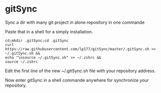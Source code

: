 gitSync
=======

Sync a dir with many git project in alone repository in one commande

Paste that in a shell for a simply installation.

```
cd;mkdir .gitSync;cd .gitSync
curl https://raw.githubusercontent.com/lp177/gitSync/master/.gitSync.sh >> ~/.gitSync.sh &&
echo "\nsource ~/.gitSync.sh" >> ~/.zshrc && 
source ~/.zshrc

```

Edit the first line of the new ~/.gitSync.sh file with your repository address.

Now enter gitSync in a shell commande anywhere for synchronize your repository.
